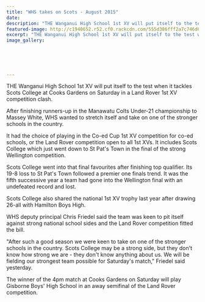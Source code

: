 ```yaml
---
title: "WHS takes on Scots - August 2015"
date: 
description: "THE Wanganui High School 1st XV will put itself to the test when it tackles Scots College at Cooks Gardens on Saturday in a Land Rover 1st XV competition clash, Wanganui Chronicle article 13/8/15..."
featured-image: http://c1940652.r52.cf0.rackcdn.com/555d386fff2a7c746d000575/WHS-First-XV.jpg
excerpt: "THE Wanganui High School 1st XV will put itself to the test when it tackles Scots College at Cooks Gardens on Saturday in a Land Rover 1st XV competition clash."
image_gallery:
    
    
    
    
    
---
```


<p>THE Wanganui High School 1st XV will put itself to the test when it tackles Scots College at Cooks Gardens on Saturday in a Land Rover 1st XV competition clash.</p>
<p>After finishing runners-up in the Manawatu Colts Under-21 championship to Massey White, WHS wanted to stretch itself and take on one of the stronger schools in the country.</p>
<p>It had the choice of playing in the Co-ed Cup 1st XV competition for co-ed schools, or the Land Rover competition open to all 1st XVs. It includes Scots College which just went down to St Pat's Town in the final of the strong Wellington competition.</p>
<p>Scots College went into that final favourites after finishing top qualifier. Its 19-8 loss to St Pat's Town followed a premier one finals trend. It was the fifth successive year a team had gone into the Wellington final with an undefeated record and lost.</p>
<p>Scots College also shared the national 1st XV trophy last year after drawing 26-all with Hamilton Boys High.</p>
<p>WHS deputy principal Chris Friedel said the team was keen to pit itself against strong national school sides and the Land Rover competition fitted the bill.</p>
<p>"After such a good season we were keen to take on one of the stronger schools in the country. Scots College may be a strong side, but they don't know how strong we are - they don't know anything about us. We will be fielding our strongest team possible for Saturday's match," Friedel said yesterday.</p>
<p>The winner of the 4pm match at Cooks Gardens on Saturday will play Gisborne Boys' High School in an away semifinal of the Land Rover competition.</p>

